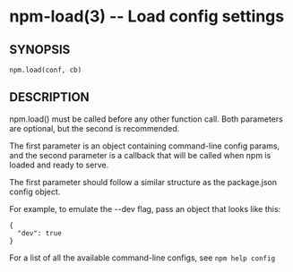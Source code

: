 npm-load(3) -- Load config settings
===================================






































<extoc></extoc>

## SYNOPSIS

    npm.load(conf, cb)

## DESCRIPTION

npm.load() must be called before any other function call.  Both parameters are
optional, but the second is recommended.

The first parameter is an object containing command-line config params, and the
second parameter is a callback that will be called when npm is loaded and ready
to serve.

The first parameter should follow a similar structure as the package.json
config object.

For example, to emulate the --dev flag, pass an object that looks like this:

    {
      "dev": true
    }

For a list of all the available command-line configs, see `npm help config`
